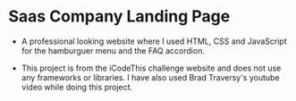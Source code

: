 # Saas Company Landing Page

- A professional looking website where I used HTML, CSS and JavaScript for the hamburguer menu and the FAQ accordion.

- This project is from the iCodeThis challenge website and does not use any frameworks or libraries. I have also used Brad Traversy's youtube video while doing this project.